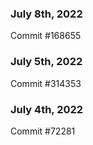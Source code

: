 ### July 8th, 2022

Commit #168655

### July 5th, 2022

Commit #314353


### July 4th, 2022

Commit #72281
